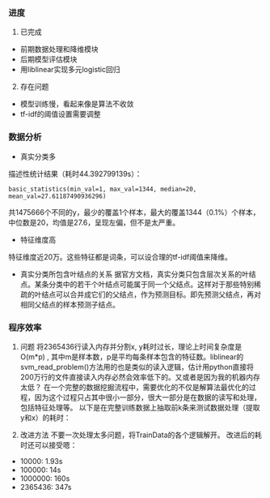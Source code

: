 ### 进度

1. 已完成
- 前期数据处理和降维模块
- 后期模型评估模块
- 用liblinear实现多元logistic回归

2. 存在问题
- 模型训练慢，看起来像是算法不收敛
- tf-idf的阈值设置需要调整

### 数据分析

- 真实分类多

描述性统计结果（耗时44.392799139s）：

```
basic_statistics(min_val=1, max_val=1344, median=20, mean_val=27.61187490936296)
```
共1475666个不同的y，最少的覆盖1个样本，最大的覆盖1344（0.1%）个样本，中位数是20，均值是27.6，呈现左偏，但不是太严重。

- 特征维度高

特征维度近20万。这些特征都是词条，可以设合理的tf-idf阈值来降维。

- 真实分类所包含叶结点的关系
据官方文档，真实分类只包含层次关系的叶结点。某条分类中的若干个叶结点可能属于同一个父结点。这样对于那些特别稀疏的叶结点可以合并成它们的父结点，作为预测目标。即先预测父结点，再对相同父结点的样本预测子结点。


### 程序效率

1. 问题
将2365436行读入内存并分割x, y耗时过长，理论上时间复杂度是 O(m*p) , 其中m是样本数，p是平均每条样本包含的特征数。liblinear的svm_read_problem()方法用的也是类似的读入逻辑，估计用python直接将200万行的文件直接读入内存必然会效率低下的。又或者是因为我的机器内存太低？
在一个完整的数据挖掘流程中，需要优化的不仅是解算法最优化的过程，因为这个过程只占其中很小一部分，很大一部分是在数据的读写和处理，包括特征处理等。
以下是在完整训练数据上抽取前k条来测试数据处理（提取y和x）的耗时：

2. 改进方法
不要一次处理太多问题，将TrainData的各个逻辑解开。
改进后的耗时还可以接受嗯：

- 10000: 1.93s
- 100000: 14s
- 1000000: 160s
- 2365436: 347s